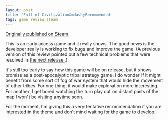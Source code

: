 ```yaml
---
layout: post
title: 'Fall of Civilization&mdash;Recommended'
tags: game review steam
---
```


[Originally published on Steam](https://steamcommunity.com/id/jlericson/recommended/467010/)


 This is an early access game and it really shows. The good news is the developer really is working to fix bugs and improve the game. (A previous version of this review pointed out a few technical problems that were resolved in
 <a class="bb_link" href="http://steamcommunity.com/games/467010/announcements/detail/1301948399258382552" target="_blank" rel="noreferrer">
  the next release
 </a>
 .)
 

 

 It's still too early to say how this game will be on release, but it shows promise as a post-apocalyptic tribal strategy game. I do wonder if it might benefit from some sort of fog of war system that would hide the movement of other tribes. For one thing, it would make exploration more interesting. For another, I get bored watching the turn play out on distant parts of the map I won't be visiting anytime soon.
 

 

 For the moment, I'm giving this a very tentative recommendation if you are interested in the theme and don't mind waiting for the game to develop.
